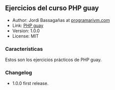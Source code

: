 ## Ejercicios del curso PHP guay* Author: Jordi Bassagañas at [programarivm.com](http://programarivm.com)
* Link: [PHP guay](http://www.youtube.com/watch?v=Hj_E0Wk2lNE&list=PLYIi2QEAbhW61xT5SpgVYH1tqBhQM7fC9)
* Version: 1.0.0* License: MIT### CaracterísticasEstos son los ejercicios prácticos de PHP guay.### Changelog* 1.0.0 first release.